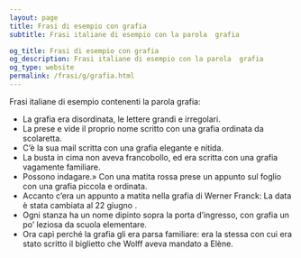 ```yaml
---
layout: page
title: Frasi di esempio con grafia 
subtitle: Frasi italiane di esempio con la parola  grafia

og_title: Frasi di esempio con grafia 
og_description: Frasi italiane di esempio con la parola  grafia
og_type: website
permalink: /frasi/g/grafia.html
---
```


Frasi italiane di esempio contenenti la parola grafia:


- La grafia era disordinata, le lettere grandi e irregolari.
- La prese e vide il proprio nome scritto con una grafia ordinata da scolaretta.
- C’è la sua mail scritta con una grafia elegante e nitida.
- La busta in cima non aveva francobollo, ed era scritta con una grafia vagamente familiare.
- Possono indagare.» Con una matita rossa prese un appunto sul foglio con una grafia piccola e ordinata.
- Accanto c’era un appunto a matita nella grafia di Werner Franck: La data è stata cambiata al 22 giugno .
- Ogni stanza ha un nome dipinto sopra la porta d’ingresso, con grafia un po’ leziosa da scuola elementare.
- Ora capì perché la grafia gli era parsa familiare: era la stessa con cui era stato scritto il biglietto che Wolff aveva mandato a Elène.
